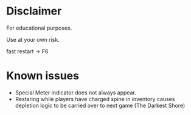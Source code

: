 # Disclaimer
For educational purposes. 

Use at your own risk.

fast restart -> F6


# Known issues
  - Special Meter indicator does not always appear.
  - Restaring while players have charged spine in inventory causes depletion logic to be carried over to next game (The Darkest Shore)
